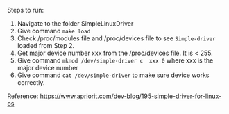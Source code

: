 Steps to run:
1. Navigate to the folder SimpleLinuxDriver
2. Give command `make load`
3. Check /proc/modules file and /proc/devices file to see `Simple-driver` loaded from Step 2.
4. Get major device number xxx from the /proc/devices file. It is < 255.
5. Give command `mknod /dev/simple-driver c  xxx 0` where xxx is the major device number
6. Give command `cat /dev/simple-driver` to make sure device works correctly.

Reference: https://www.apriorit.com/dev-blog/195-simple-driver-for-linux-os
